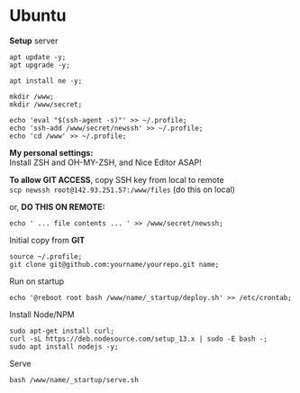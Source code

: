 # Ubuntu

**Setup** server

```text
apt update -y;
apt upgrade -y;

apt install ne -y;

mkdir /www;
mkdir /www/secret;

echo 'eval "$(ssh-agent -s)"' >> ~/.profile;
echo 'ssh-add /www/secret/newssh' >> ~/.profile;
echo 'cd /www' >> ~/.profile;
```

**My personal settings:**  
Install ZSH and OH-MY-ZSH, and Nice Editor ASAP!

**To allow GIT ACCESS**, copy SSH key from local to remote  
`scp newssh root@142.93.251.57:/www/files` \(do this on local\)

or, **DO THIS ON REMOTE:**

```text
echo ' ... file contents ... ' >> /www/secret/newssh;
```

Initial copy from **GIT**

```text
source ~/.profile;
git clone git@github.com:yourname/yourrepo.git name;
```

Run on startup

```text
echo '@reboot root bash /www/name/_startup/deploy.sh' >> /etc/crontab;
```

Install Node/NPM

```text
sudo apt-get install curl;
curl -sL https://deb.nodesource.com/setup_13.x | sudo -E bash -;
sudo apt install nodejs -y;
```

Serve

```text
bash /www/name/_startup/serve.sh
```



